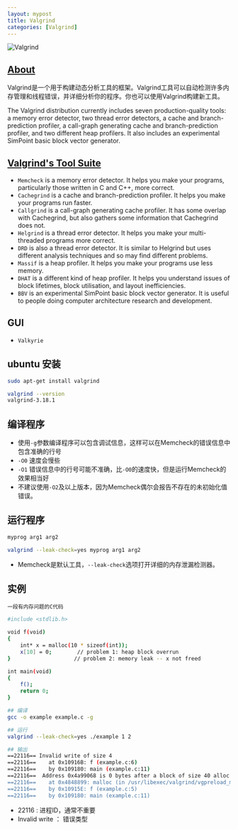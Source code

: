 ```yaml
---
layout: mypost
title: Valgrind
categories: [Valgrind]
---
```


![Valgrind](valgrind-100.png)

## [About](https://valgrind.org/info/about.html)

Valgrind是一个用于构建动态分析工具的框架。Valgrind工具可以自动检测许多内存管理和线程错误，并详细分析你的程序。你也可以使用Valgrind构建新工具。

The Valgrind distribution currently includes seven production-quality tools: a memory error detector, two thread error detectors, a cache and branch-prediction profiler, a call-graph generating cache and branch-prediction profiler, and two different heap profilers. It also includes an experimental SimPoint basic block vector generator.

## [Valgrind's Tool Suite](https://valgrind.org/info/tools.html)

+ `Memcheck` is a memory error detector. It helps you make your programs, particularly those written in C and C++, more correct.
+ `Cachegrind` is a cache and branch-prediction profiler. It helps you make your programs run faster.
+ `Callgrind` is a call-graph generating cache profiler. It has some overlap with Cachegrind, but also gathers some information that Cachegrind does not.
+ `Helgrind` is a thread error detector. It helps you make your multi-threaded programs more correct.
+ `DRD` is also a thread error detector. It is similar to Helgrind but uses different analysis techniques and so may find different problems.
+ `Massif` is a heap profiler. It helps you make your programs use less memory.
+ `DHAT` is a different kind of heap profiler. It helps you understand issues of block lifetimes, block utilisation, and layout inefficiencies.
+ `BBV` is an experimental SimPoint basic block vector generator. It is useful to people doing computer architecture research and development.

## GUI

+ `Valkyrie`

## ubuntu 安装

```bash
sudo apt-get install valgrind

valgrind --version
valgrind-3.18.1
```

## 编译程序

+ 使用`-g`参数编译程序可以包含调试信息，这样可以在Memcheck的错误信息中包含准确的行号
+ `-O0` 速度会慢些
+ `-O1` 错误信息中的行号可能不准确，比`-O0`的速度快，但是运行Memcheck的效果相当好
+ 不建议使用`-O2`及以上版本，因为Memcheck偶尔会报告不存在的未初始化值错误。

## 运行程序

```bash
myprog arg1 arg2

valgrind --leak-check=yes myprog arg1 arg2
```

+ Memcheck是默认工具，`--leak-check`选项打开详细的内存泄漏检测器。

## 实例

`一段有内存问题的C代码`

```bash
#include <stdlib.h>

void f(void)
{
    int* x = malloc(10 * sizeof(int));
    x[10] = 0;        // problem 1: heap block overrun
}                    // problem 2: memory leak -- x not freed

int main(void)
{
    f();
    return 0;
}
```

```bash
## 编译
gcc -o example example.c -g

## 运行
valgrind --leak-check=yes ./example 1 2 
```

```bash
## 输出
==22116== Invalid write of size 4
==22116==    at 0x10916B: f (example.c:6)
==22116==    by 0x109180: main (example.c:11)
==22116==  Address 0x4a99068 is 0 bytes after a block of size 40 alloc'd
==22116==    at 0x4848899: malloc (in /usr/libexec/valgrind/vgpreload_memcheck-amd64-linux.so)
==22116==    by 0x10915E: f (example.c:5)
==22116==    by 0x109180: main (example.c:11)
```

+ 22116 : 进程ID，通常不重要
+ Invalid write ： 错误类型
